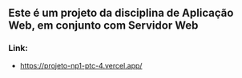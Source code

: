 ## Este é um projeto da disciplina de Aplicação Web, em conjunto com Servidor Web

### Link:
- https://projeto-np1-ptc-4.vercel.app/
